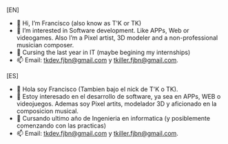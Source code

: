 [EN]
- 👋 Hi, I’m Francisco (also know as T'K or TK)
- 👀 I’m interested in Software development. Like APPs, Web or videogames. Also I’m a Pixel artist, 3D modeler and a non-professional musician composer.
- 🌱 Cursing the last year in IT (maybe begining my internships)
- 📫 Email: tkdev.fjbn@gmail.com y tkiller.fjbn@gmail.com.


[ES]
- 👋 Hola soy Francisco (Tambien bajo el nick de T'K o TK).
- 👀 Estoy interesado en el desarrollo de software, ya sea en APPs, WEB o videojuegos. Ademas soy Pixel artits, modelador 3D y aficionado en la composicion musical.
- 🌱 Cursando ultimo año de Ingenieria en informatica (y posiblemente comenzando con las practicas)
- 📫 Email: tkdev.fjbn@gmail.com y tkiller.fjbn@gmail.com.



<!---
TKFjbn/TKFjbn is a ✨ special ✨ repository because its `README.md` (this file) appears on your GitHub profile.
You can click the Preview link to take a look at your changes.
--->
